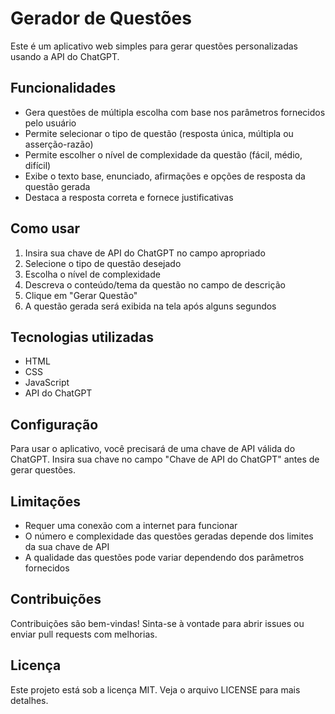 # Gerador de Questões

Este é um aplicativo web simples para gerar questões personalizadas usando a API do ChatGPT.

## Funcionalidades

- Gera questões de múltipla escolha com base nos parâmetros fornecidos pelo usuário
- Permite selecionar o tipo de questão (resposta única, múltipla ou asserção-razão)  
- Permite escolher o nível de complexidade da questão (fácil, médio, difícil)
- Exibe o texto base, enunciado, afirmações e opções de resposta da questão gerada
- Destaca a resposta correta e fornece justificativas

## Como usar

1. Insira sua chave de API do ChatGPT no campo apropriado
2. Selecione o tipo de questão desejado
3. Escolha o nível de complexidade 
4. Descreva o conteúdo/tema da questão no campo de descrição
5. Clique em "Gerar Questão"
6. A questão gerada será exibida na tela após alguns segundos

## Tecnologias utilizadas

- HTML
- CSS 
- JavaScript
- API do ChatGPT

## Configuração

Para usar o aplicativo, você precisará de uma chave de API válida do ChatGPT. Insira sua chave no campo "Chave de API do ChatGPT" antes de gerar questões.

## Limitações

- Requer uma conexão com a internet para funcionar
- O número e complexidade das questões geradas depende dos limites da sua chave de API
- A qualidade das questões pode variar dependendo dos parâmetros fornecidos

## Contribuições

Contribuições são bem-vindas! Sinta-se à vontade para abrir issues ou enviar pull requests com melhorias.

## Licença

Este projeto está sob a licença MIT. Veja o arquivo LICENSE para mais detalhes.